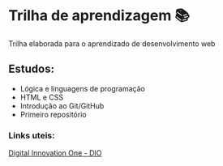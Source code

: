 # Trilha de aprendizagem :books:

Trilha elaborada para o aprendizado de desenvolvimento web

## Estudos:

- Lógica e linguagens de programação
- HTML e CSS
- Introdução ao Git/GitHub
- Primeiro repositório

 ### Links uteis:
 [Digital Innovation One - DIO](https://digitalinnovation.one/)
